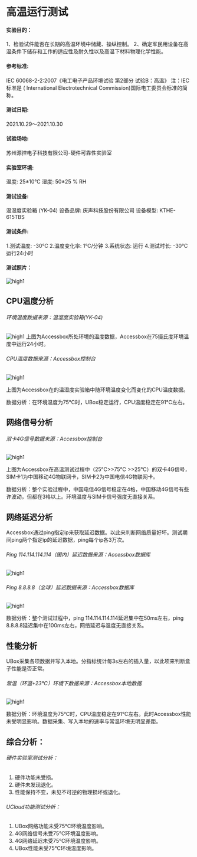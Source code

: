 # 高温运行测试

#### 实验目的：

1、检验试件能否在长期的高温环境中储藏、操纵控制。
2、确定军民用设备在高温条件下储存和工作的适应性及耐久性以及高温下材料物理化学性能。

#### 参考标准:

IEC 60068-2-2:2007《电工电子产品环境试验 第2部分 试验B：高温》
注：IEC标准是 ( International Electrotechnical Commission)国际电工委员会标准的简称。

#### 测试日期: 
2021.10.29～2021.10.30

#### 试验场地: 
苏州源控电子科技有限公司-硬件可靠性实验室

#### 实验室环境:
温度: 25±10℃   湿度: 50±25 % RH

#### 测试设备:
温湿度实验箱 (YK-04)  设备品牌: 庆声科技股份有限公司   设备模型: KTHE-615TBS 

#### 测试条件:
1.测试温度: -30℃
2.温度变化率: 1℃/分钟 
3.系统状态: 运行 
4.测试时长: -30℃运行24小时 

#### 测试照片：
![high1](../images/high1.png)

## CPU温度分析

###### 环境温度数据来源：温湿度实验箱(YK-04)

![high1](../images/high2.png)
上图为Accessbox所处环境的温度数据，Accessbox在75摄氏度环境温度中运行24小时。

###### CPU温度数据来源：Accessbox控制台

![high1](../images/high3.png)

上图为Accessbox在的温湿度实验箱中随环境温度变化而变化的CPU温度数据。

 数据分析：在环境温度为75℃时，UBox稳定运行，CPU温度稳定在91℃左右。

## 网络信号分析

###### 双卡4G信号数据来源：Accessbox控制台

![high1](../images/high4.png)

上图为Accessbox在高温测试过程中（25℃>>75℃ >>25℃）的双卡4G信号，SIM卡1为中国移动4G物联网卡，SIM卡2为中国电信4G物联网卡。

 数据分析：整个实验过程中，中国电信4G信号稳定在4格，中国移动4G信号有些许波动，但都在3格以上。环境温度与SIM卡信号强度无直接关系。

## 网络延迟分析 

Accessbox通过ping指定ip来获取延迟数据。以此来判断网络质量好坏。测试期间ping两个指定ip的延迟数据，ping每个ip各3万次。



###### Ping 114.114.114.114（国内）延迟数据来源：Accessbox数据库

![high1](../images/high5.png)

###### Ping 8.8.8.8（全球）延迟数据来源：Accessbox数据库

![high1](../images/high6.png)

数据分析：整个测试过程中，ping 114.114.114.114延迟集中在50ms左右，ping 8.8.8.8延迟集中在100ms左右，网络延迟与温度无直接关系。

## 性能分析

UBox采集各项数据并写入本地。分指标统计每3s左右的插入量，以此项来判断盒子性能是否正常。

###### 常温（环温+23℃）环境下数据来源：Accessbox本地数据

![high1](../images/high7.png)

数据分析：环境温度为75℃时，CPU温度稳定在91℃左右。此时Accessbox性能未受明显影响。数据采集、写入本地的速率与常温环境无明显差距。

## 综合分析：

###### 硬件实验室测试分析：

1. 硬件功能未受损。
2. 硬件未发现退化。
3. 性能保持不变，未见不可逆的物理损坏或退化。
###### UCloud功能测试分析：

1. UBox网络功能未受75℃环境温度影响。
2. 4G网络信号未受75℃环境温度影响。
3. 4G网络延迟未受75℃环境温度影响。
4. UBox性能未受75℃环境温度影响。